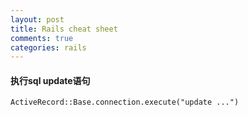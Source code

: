 ```yaml
---
layout: post
title: Rails cheat sheet
comments: true
categories: rails
---
```


#### 执行sql update语句
```
ActiveRecord::Base.connection.execute("update ...")
```



